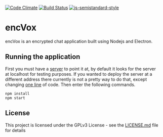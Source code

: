 [![Code Climate](https://codeclimate.com/github/tylerstonge/encvox-client/badges/gpa.svg)](https://codeclimate.com/github/tylerstonge/encvox-client) [![Build Status](https://travis-ci.org/tylerstonge/encvox-client.svg?branch=master)](https://travis-ci.org/tylerstonge/encvox-client) [![js-semistandard-style](https://img.shields.io/badge/code%20style-semistandard-brightgreen.svg?style=flat-square)](https://github.com/Flet/semistandard)

# encVox

encVox is an encrypted chat application built using Nodejs and Electron.

## Running the application

First you must have a [server](https://github.com/tylerstonge/encvox-server) to point it at, by default it looks for the server at localhost for testing purposes. If you wanted to deploy the server at a different address there currently is not a pretty way to do that, except changing [one line](https://github.com/tylerstonge/encvox-client/blob/master/index.js#L7) of code. Then enter the following commands.

```
npm install
npm start
```

## License
This project is licensed under the GPLv3 License - see the [LICENSE.md](LICENSE.md) file for details
